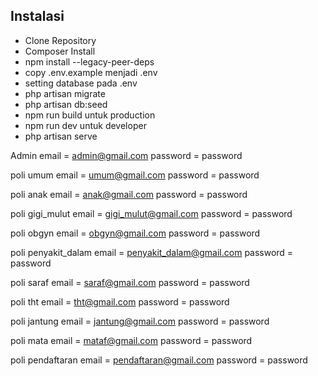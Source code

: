 
## Instalasi


- Clone Repository
- Composer Install
- npm install --legacy-peer-deps
- copy .env.example menjadi .env
- setting database pada .env
- php artisan migrate
- php artisan db:seed
- npm run build untuk production
- npm run dev untuk developer
- php artisan serve 


Admin
email = admin@gmail.com
password = password 

poli umum
email = umum@gmail.com
password = password 

poli anak
email = anak@gmail.com
password = password 

poli gigi_mulut
email = gigi_mulut@gmail.com
password = password 

poli obgyn
email = obgyn@gmail.com
password = password 

poli penyakit_dalam
email = penyakit_dalam@gmail.com
password = password 

poli saraf
email = saraf@gmail.com
password = password 

poli tht
email = tht@gmail.com
password = password 

poli jantung
email = jantung@gmail.com
password = password 

poli mata
email = mataf@gmail.com
password = password 

poli pendaftaran
email = pendaftaran@gmail.com
password = password 
